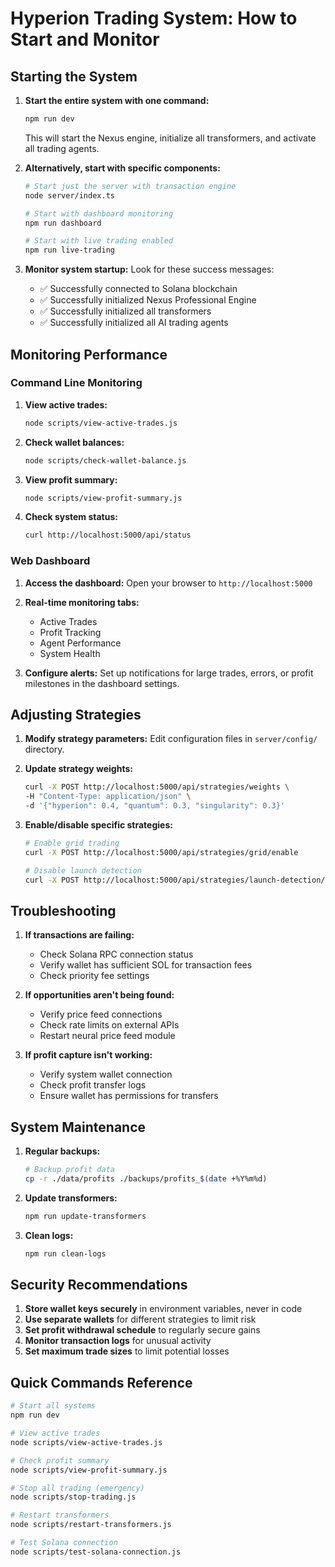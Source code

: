 # Hyperion Trading System: How to Start and Monitor

## Starting the System

1. **Start the entire system with one command:**
   ```bash
   npm run dev
   ```
   This will start the Nexus engine, initialize all transformers, and activate all trading agents.

2. **Alternatively, start with specific components:**
   ```bash
   # Start just the server with transaction engine
   node server/index.ts
   
   # Start with dashboard monitoring
   npm run dashboard
   
   # Start with live trading enabled
   npm run live-trading
   ```

3. **Monitor system startup:**
   Look for these success messages:
   - ✅ Successfully connected to Solana blockchain
   - ✅ Successfully initialized Nexus Professional Engine
   - ✅ Successfully initialized all transformers
   - ✅ Successfully initialized all AI trading agents

## Monitoring Performance

### Command Line Monitoring

1. **View active trades:**
   ```bash
   node scripts/view-active-trades.js
   ```

2. **Check wallet balances:**
   ```bash
   node scripts/check-wallet-balance.js
   ```

3. **View profit summary:**
   ```bash
   node scripts/view-profit-summary.js
   ```

4. **Check system status:**
   ```bash
   curl http://localhost:5000/api/status
   ```

### Web Dashboard

1. **Access the dashboard:**
   Open your browser to `http://localhost:5000`

2. **Real-time monitoring tabs:**
   - Active Trades
   - Profit Tracking
   - Agent Performance
   - System Health

3. **Configure alerts:**
   Set up notifications for large trades, errors, or profit milestones in the dashboard settings.

## Adjusting Strategies

1. **Modify strategy parameters:**
   Edit configuration files in `server/config/` directory.

2. **Update strategy weights:**
   ```bash
   curl -X POST http://localhost:5000/api/strategies/weights \
   -H "Content-Type: application/json" \
   -d '{"hyperion": 0.4, "quantum": 0.3, "singularity": 0.3}'
   ```

3. **Enable/disable specific strategies:**
   ```bash
   # Enable grid trading
   curl -X POST http://localhost:5000/api/strategies/grid/enable
   
   # Disable launch detection
   curl -X POST http://localhost:5000/api/strategies/launch-detection/disable
   ```

## Troubleshooting

1. **If transactions are failing:**
   - Check Solana RPC connection status
   - Verify wallet has sufficient SOL for transaction fees
   - Check priority fee settings

2. **If opportunities aren't being found:**
   - Verify price feed connections
   - Check rate limits on external APIs
   - Restart neural price feed module

3. **If profit capture isn't working:**
   - Verify system wallet connection
   - Check profit transfer logs
   - Ensure wallet has permissions for transfers

## System Maintenance

1. **Regular backups:**
   ```bash
   # Backup profit data
   cp -r ./data/profits ./backups/profits_$(date +%Y%m%d)
   ```

2. **Update transformers:**
   ```bash
   npm run update-transformers
   ```

3. **Clean logs:**
   ```bash
   npm run clean-logs
   ```

## Security Recommendations

1. **Store wallet keys securely** in environment variables, never in code
2. **Use separate wallets** for different strategies to limit risk
3. **Set profit withdrawal schedule** to regularly secure gains
4. **Monitor transaction logs** for unusual activity
5. **Set maximum trade sizes** to limit potential losses

## Quick Commands Reference

```bash
# Start all systems
npm run dev

# View active trades
node scripts/view-active-trades.js

# Check profit summary
node scripts/view-profit-summary.js

# Stop all trading (emergency)
node scripts/stop-trading.js

# Restart transformers
node scripts/restart-transformers.js

# Test Solana connection
node scripts/test-solana-connection.js
```